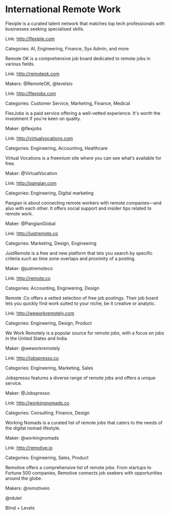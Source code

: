 # International Remote Work


Flexiple is a curated talent network that matches top tech professionals with businesses seeking specialised skills. 

Link: http://flexiple.com



Categories: AI, Engineering, Finance, Sys Admin, and more

Remote OK is a comprehensive job board dedicated to remote jobs in various fields. 

Link: http://remoteok.com

Makers: @RemoteOK, @levelsio


Link: http://flexjobs.com

Categories: Customer Service, Marketing, Finance, Medical

FlexJobs is a paid service offering a well-vetted experience. It's worth the investment if you're keen on quality.

Maker: 
@flexjobs

Link: http://virtualvocations.com

Categories: Engineering, Accounting, Healthcare

Virtual Vocations is a freemium site where you can see what’s available for free. 

Maker: 
@VirtualVocation

Link: http://pangian.com

Categories: Engineering, Digital marketing

Pangian is about connecting remote workers with remote companies—and also with each other. It offers social support and insider tips related to remote work. 

Maker: 
@PangianGlobal

Link: http://justremote.co

Categories: Marketing, Design, Engineering

JustRemote is a free and new platform that lets you search by specific criteria such as time zone overlaps and proximity of a posting.  

Maker: 
@justremoteco

Link: http://remote.co

Categories: Accounting, Engineering, Design

Remote .Co offers a vetted selection of free job postings. Their job board lets you quickly find work suited to your niche, be it creative or analytic.

Link: http://weworkremotely.com

Categories: Engineering, Design, Product

We Work Remotely is a popular source for remote jobs, with a focus on jobs in the United States and India. 

Maker: 
@weworkremotely


Link: http://jobspresso.co

Categories: Engineering, Marketing, Sales

Jobspresso features a diverse range of remote jobs and offers a unique service.

Maker: 
@Jobspresso


Link: http://workingnomads.co

Categories: Consulting, Finance, Design 

Working Nomads is a curated list of remote jobs that caters to the needs of the digital nomad lifestyle. 

Maker: 
@workingnomads

Link: http://remotive.io

Categories: Engineering, Sales, Product

Remotive offers a comprehensive list of remote jobs. From startups to Fortune 500 companies, Remotive connects job seekers with opportunities around the globe.

Makers: 
@remotiveio
 
@rdutel


Blind + Levels
